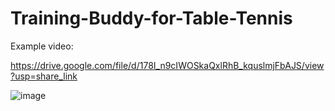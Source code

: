 # Training-Buddy-for-Table-Tennis

Example video:

https://drive.google.com/file/d/178I_n9cIWOSkaQxlRhB_kquslmjFbAJS/view?usp=share_link

![image](https://github.com/MertArslanoglu/Training-Buddy-for-Table-Tennis/assets/101605281/fe6ec691-6d06-41db-ad83-18d6c46d80c1)

